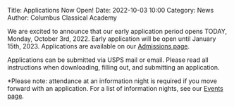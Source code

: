 Title: Applications Now Open!
Date: 2022-10-03 10:00
Category: News
Author: Columbus Classical Academy


We are excited to announce that our early application period opens TODAY, Monday, October 3rd, 2022. Early application will be open until January 15th, 2023. Applications are available on our <a href="https://columbusclassical.org/admissions.html" target="_blank">Admissions page</a>.

Applications can be submitted via USPS mail or email. Please read all instructions when downloading, filling out, and submitting an application.

*Please note: attendance at an information night is required if you move forward with an application. For a list of information nights, see our <a href="https://columbusclassical.org/events.html" target="_blank">Events page</a>.